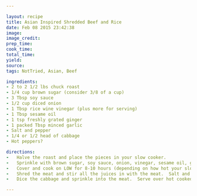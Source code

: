 ```yaml
---

layout: recipe
title: Asian Inspired Shredded Beef and Rice
date: Feb 08 2015 23:42:38
image:
image_credit:
prep_time:
cook_time:
total_time:
yield:
source:
tags: NotTried, Asian, Beef

ingredients:
- 2 to 2 1/2 lbs chuck roast
- 1/4 cup brown sugar (consider 3/8 of a cup)
- 3 Tbsp soy sauce
- 1/2 cup diced onion
- 1 Tbsp rice wine vinegar (plus more for serving)
- 1 Tbsp sesame oil
- 1 tsp freshly grated ginger
- 1 packed Tbsp minced garlic
- Salt and pepper
- 1/4 or 1/2 head of cabbage
- Hot peppers?

directions:
-   Halve the roast and place the pieces in your slow cooker.
-   Sprinkle with brown sugar, soy sauce, onion, vinegar, sesame oil, ginger and garlic.
-   Cover and cook on LOW for 8-10 hours (depending on how hot your slow cooker cooks) until the meat begins to fall apart and you can easily shred it. 
-   Shred the meat and stir all the juices in with the meat.  Salt and pepper to taste and add more vinegar, if desired.  Switch the slow cooker to WARM and cover.
-   Dice the cabbage and sprinkle into the meat.  Serve over hot cooked rice.

---
```

